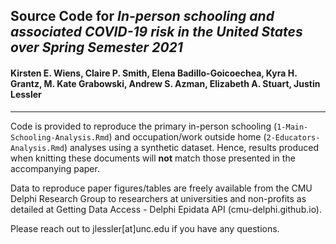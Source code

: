 ## Source Code for _In-person schooling and associated COVID-19 risk in the United States over Spring Semester 2021_ 
#### Kirsten E. Wiens, Claire P. Smith, Elena Badillo-Goicoechea, Kyra H. Grantz, M. Kate Grabowski, Andrew S. Azman, Elizabeth A. Stuart, Justin Lessler
 _________
 
Code is provided to reproduce the primary in-person schooling (`1-Main-Schooling-Analysis.Rmd`) and occupation/work outside home (`2-Educators-Analysis.Rmd`) analyses using a synthetic dataset. Hence, results produced when knitting these documents will **not** match those presented in the accompanying paper. 

Data to reproduce paper figures/tables are freely available from the CMU Delphi Research Group to researchers at universities and non-profits as detailed at Getting Data Access - Delphi Epidata API (cmu-delphi.github.io).

Please reach out to jlessler[at]unc.edu if you have any questions.
